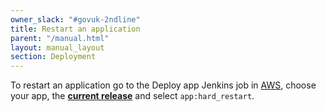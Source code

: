 ```yaml
---
owner_slack: "#govuk-2ndline"
title: Restart an application
parent: "/manual.html"
layout: manual_layout
section: Deployment
---
```


To restart an application go to the Deploy app Jenkins job in [AWS](https://deploy.blue.production.govuk.digital/job/Deploy_App/build), choose your app, the **[current release]** and select `app:hard_restart`.

[current release]:https://release.publishing.service.gov.uk/applications

